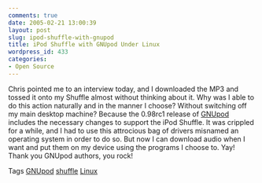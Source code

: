 ```yaml
---
comments: true
date: 2005-02-21 13:00:39
layout: post
slug: ipod-shuffle-with-gnupod
title: iPod Shuffle with GNUpod Under Linux
wordpress_id: 433
categories:
- Open Source
---
```


Chris pointed me to an interview today, and I downloaded the MP3 and tossed it onto my Shuffle almost without thinking about it. Why was I able to do this action naturally and in the manner I choose?  Without switching off my main desktop machine?  Because the 0.98rc1 release of [GNUpod](http://www.blinkenlights.ch/cgi-bin/fm.pl?get=ipode) includes the necessary changes to support the iPod Shuffle. It was crippled for a while, and I had to use this attrocious bag of drivers misnamed an operating system in order to do so. But now I can download audio when I want and put them on my device using the programs I choose to. Yay! Thank you GNUpod authors, you rock!

Tags [GNUpod](http://technorati.com/tag/gnupod) [shuffle](http://technorati.com/tag/shuffle) [Linux](http://technorati.com/tag/linux)
